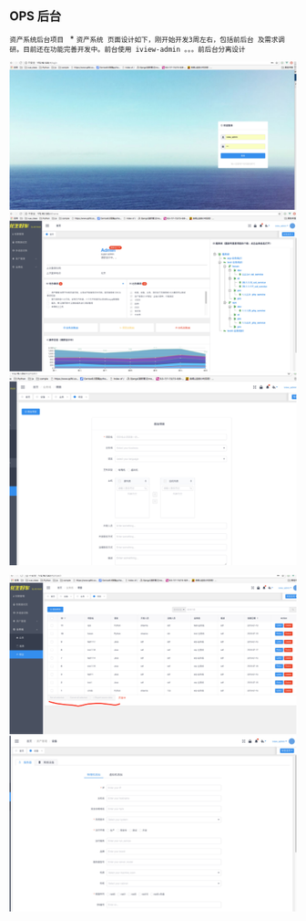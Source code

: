 ## OPS 后台
 `资产系统后台项目 `
*
`资产系统 页面设计如下，刚开始开发3周左右，包括前后台 及需求调研。目前还在功能完善开发中。前台使用 iview-admin 。。。前后台分离设计`



![image](https://github.com/xiaofangl/start_cmdb/blob/master/tupian/login.jpeg?raw=true)
![image](https://github.com/xiaofangl/start_cmdb/blob/master/tupian/home.jpeg?raw=true)
![image](https://github.com/xiaofangl/start_cmdb/blob/master/tupian/addproject.jpeg?raw=true)

![image](https://github.com/xiaofangl/start_cmdb/blob/master/tupian/todoneedlist.jpeg?raw=true?)
![image](https://github.com/xiaofangl/start_cmdb/blob/master/tupian/addmachine.jpeg?raw=true)
